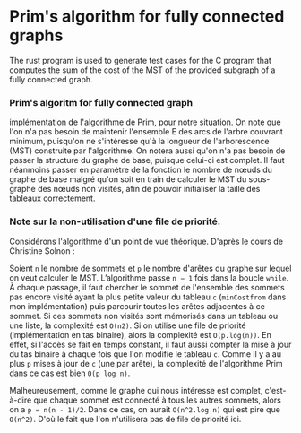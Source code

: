 # Prim's algorithm for fully connected graphs

The rust program is used to generate test cases for the C program that computes the sum of the cost of the MST of the provided subgraph of a fully connected graph.

### Prim's algoritm for fully connected graph

implémentation de l'algorithme de Prim, pour notre situation. On note que l'on n'a pas besoin de maintenir l'ensemble E des arcs de l'arbre couvrant minimum, puisqu'on ne s'intéresse qu'à la longueur de l'arborescence (MST) construite par l'algorithme. On notera aussi qu'on n'a pas besoin de passer la structure du graphe de base, puisque celui-ci est complet. Il faut néanmoins passer en paramètre de la fonction le nombre de nœuds du graphe de base malgré qu'on soit en train de calculer le MST du sous-graphe des nœuds non visités, afin de pouvoir initialiser la taille des tableaux correctement.

### Note sur la non-utilisation d'une file de priorité.

Considérons l'algorithme d'un point de vue théorique. D'après le cours de Christine Solnon :

Soient `n` le nombre de sommets et `p` le nombre d'arêtes du graphe sur lequel on veut calculer le MST. L’algorithme passe `n − 1` fois dans la boucle `while`. À chaque passage, il faut chercher le sommet de l'ensemble des sommets pas encore visité ayant la plus petite valeur du tableau `c` (`minCostfrom` dans mon implémentation) puis parcourir toutes les arêtes adjacentes à ce sommet. Si ces sommets non visités sont mémorisés dans un tableau ou une liste, la complexité est `O(n2)`. Si on utilise une file de priorité (implémentation en tas binaire), alors la complexité est `O(p.log(n))`. En effet, si l'accès se fait en temps constant, il faut aussi compter la mise à jour du tas binaire à chaque fois que l'on modifie le tableau `c`. Comme il y a au plus `p` mises à jour de `c` (une par arête), la complexité de l'algorithme Prim dans ce cas est bien `O(p log n)`.

Malheureusement, comme le graphe qui nous intéresse est complet, c'est-à-dire que chaque sommet est connecté à tous les autres sommets, alors on a `p = n(n - 1)/2`. Dans ce cas, on aurait `O(n^2.log n)` qui est pire que `O(n^2)`. D'où le fait que l'on n'utilisera pas de file de priorité ici.
